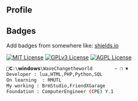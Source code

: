 ## Profile
## Badges

Add badges from somewhere like: [shields.io](https://shields.io/)

[![MIT License](https://img.shields.io/badge/License-MIT-green.svg)](https://choosealicense.com/licenses/mit/)
[![GPLv3 License](https://img.shields.io/badge/License-GPL%20v3-yellow.svg)](https://opensource.org/licenses/)
[![AGPL License](https://img.shields.io/badge/license-AGPL-blue.svg)](http://www.gnu.org/licenses/agpl-3.0)

```bash
📂𝗖:\𝘄𝗶𝗻𝗱𝗼𝘄𝘀\WaveChangetheworld        − ❒ ✖
Developer : lua,HTML,PHP,Python,SQL
On learning  : RMUTL
My working : BrmStudio,FriendXGarage
Foundation : ComputerEngineer (CPE) Y.1
```
<!---
Windowxd01/Windowxd01 is a ✨ special ✨ repository because its `README.md` (this file) appears on your GitHub profile.
You can click the Preview link to take a look at your changes.
--->
  
